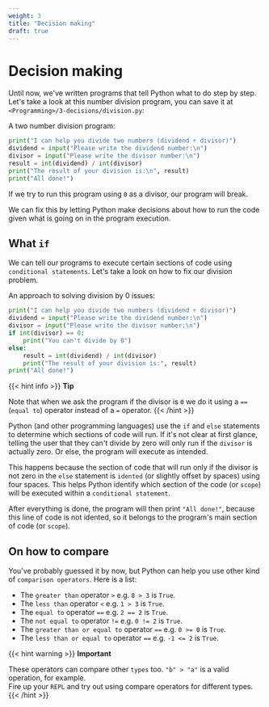 ```yaml
---
weight: 3
title: "Decision making"
draft: true
---
```


# Decision making

Until now, we've written programs that tell Python what to do step by step. Let's take a look at this number division program, you can save it at `<Programming>/3-decisions/division.py`:

A two number division program:
```python
print("I can help you divide two numbers (dividend ÷ divisor)")
dividend = input("Please write the dividend number:\n")
divisor = input("Please write the divisor number:\n")
result = int(dividend) / int(divisor)
print("The result of your division is:\n", result)
print("All done!")
```
If we try to run this program using `0` as a divisor, our program will break.

We can fix this by letting Python make decisions about how to run the code given what is going on in the program execution.

## What `if`

We can tell our programs to execute certain sections of code using `conditional statements`. Let's take a look on how to fix our division problem.

An approach to solving division by 0 issues:
```python
print("I can help you divide two numbers (dividend ÷ divisor)")
dividend = input("Please write the dividend number:\n")
divisor = input("Please write the divisor number:\n")
if int(divisor) == 0:
    print("You can't divide by 0")
else:
    result = int(dividend) / int(divisor)
    print("The result of your division is:", result)
print("All done!")
```
{{< hint info >}}
**Tip**  

Note that when we ask the program if the divisor is `0` we do it using a `==` (`equal to`) operator instead of a `=` operator.
{{< /hint >}}

Python (and other programming languages) use the `if` and `else` statements to determine which sections of code will run. If it's not clear at first glance, telling the user that they can't divide by zero will only run if the `divisor` is actually zero. Or else, the program will execute as intended.

This happens because the section of code that will run only if the divisor is not zero in the `else` statement is `idented` (or slightly offset by spaces) using four spaces. This helps Python identify which section of the code (or `scope`) will be executed within a `conditional statement`.

After everything is done, the program will then print `"All done!"`, because this line of code is not idented, so it belongs to the program's main section of code (or `scope`).

## On how to compare

You've probably guessed it by now, but Python can help you use other kind of `comparison operators`. Here is a list:

* The `greater than` operator `>` e.g. `8 > 3` is `True`.
* The `less than` operator `<` e.g. `1 > 3` is `True`.
* The `equal to` operator `==` e.g. `2 == 2` is `True`.
* The `not equal to` operator `!=` e.g. `0 != 2` is `True`.
* The `greater than or equal to` operator `==` e.g. `0 >= 0` is `True`.
* The `less than or equal to` operator `==` e.g. `-1 <= 2` is `True`.

{{< hint warning >}}
**Important**  

These operators can compare other `types` too. `"b" > "a"` is a valid operation, for example.  
Fire up your `REPL` and try out using compare operators for different types.
{{< /hint >}}

